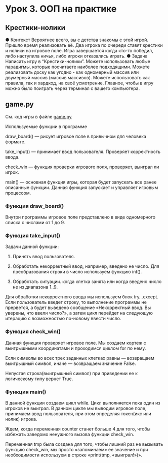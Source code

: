# Урок 3. ООП на практике

## Крестики-нолики
● Контекст
Вероятнее всего, вы с детства знакомы с этой игрой. Пришло время реализовать её. Два игрока по очереди ставят крестики и нолики на игровое поле. Игра завершается когда кто-то победил, либо наступила ничья, либо игроки отказались играть.
● Задача
Написать игру в “Крестики-нолики”. Можете использовать любые парадигмы, которые посчитаете наиболее подходящими. Можете реализовать доску как угодно - как одномерный массив или двумерный массив (массив массивов). Можете использовать как правила, так и хардкод, на своё усмотрение. Главное, чтобы в игру можно было поиграть через терминал с вашего компьютера.

## game.py

См. код игры в файле [game.py](./game.py)

Используемые функции в программе

draw_board() — рисует игровое поле в привычном для человека формате.

take_input() — принимает ввод пользователя. Проверяет корректность ввода.

check_win — функция проверки игрового поля, проверяет, выиграл ли игрок.

main() — основная функция игры, которая будет запускать все ранее описанные функции. Данная функция запускает и управляет игровым процессом.


### Функция draw_board()

Внутри программы игровое поле представлено в виде одномерного списка с числами от 1 до 9.

### Функция take_input()

Задачи данной функции:

1. Принять ввод пользователя.

2. Обработать некорректный ввод, например, введено не число. Для преобразования строки в число используем функцию int().

3. Обработать ситуации. когда клетка занята или когда введено число не из диапазона 1..9.

Для обработки некорректного ввода мы используем блок try…except. Если пользователь введет строку, то выполнение программы не прервется, а будет выведено сообщение «Некорректный ввод. Вы уверены, что ввели число?», а затем цикл перейдет на следующую итерацию с возможностью по-новому ввести число.

### Функция check_win()

Данная функция проверяет игровое поле. Мы создаем кортеж с выигрышными координатами и проходимся циклом for по нему.

Если символы во всех трех заданных клетках равны — возвращаем выигрышный символ, иначе — возвращаем значение False.

Непустая строка(выигрышный символ) при приведении ее к логическому типу вернет True.

### Функция main()

В данной функции создаем цикл while. Цикл выполняется пока один из игроков не выиграл. В данном цикле мы выводим игровое поле, принимаем ввод пользователя, при этом определяя токен(икс или нолик) игрока.

Ждем, когда переменная counter станет больше 4 для того, чтобы избежать заведомо ненужного вызова функции check_win.

Переменная tmp была создана для того, чтобы лишний раз не вызывать функцию check_win, мы просто «запоминаем» ее значение и при необходимости используем в строке «print(tmp, «выиграл!»)».